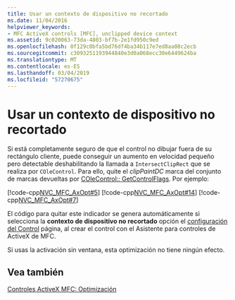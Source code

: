 ```yaml
---
title: Usar un contexto de dispositivo no recortado
ms.date: 11/04/2016
helpviewer_keywords:
- MFC ActiveX controls [MFC], unclipped device context
ms.assetid: 9c020063-73da-4803-bf7b-2e1fd950c9ed
ms.openlocfilehash: 0f129c0bfa5bd76df4ba34b117e7ed8aa08c2ecb
ms.sourcegitcommit: c3093251193944840e3d0a068ecc30e6449624ba
ms.translationtype: MT
ms.contentlocale: es-ES
ms.lasthandoff: 03/04/2019
ms.locfileid: "57270675"
---
```

# <a name="using-an-unclipped-device-context"></a>Usar un contexto de dispositivo no recortado

Si está completamente seguro de que el control no dibujar fuera de su rectángulo cliente, puede conseguir un aumento en velocidad pequeño pero detectable deshabilitando la llamada a `IntersectClipRect` que se realiza por `COleControl`. Para ello, quite el *clipPaintDC* marca del conjunto de marcas devueltas por [COleControl:: GetControlFlags](../mfc/reference/colecontrol-class.md#getcontrolflags). Por ejemplo:

[!code-cpp[NVC_MFC_AxOpt#5](../mfc/codesnippet/cpp/using-an-unclipped-device-context_1.cpp)]
[!code-cpp[NVC_MFC_AxOpt#14](../mfc/codesnippet/cpp/using-an-unclipped-device-context_2.cpp)]
[!code-cpp[NVC_MFC_AxOpt#7](../mfc/codesnippet/cpp/using-an-unclipped-device-context_3.cpp)]

El código para quitar este indicador se genera automáticamente si selecciona la **contexto de dispositivo no recortado** opción el [configuración del Control](../mfc/reference/control-settings-mfc-activex-control-wizard.md) página, al crear el control con el Asistente para controles de ActiveX de MFC.

Si usas la activación sin ventana, esta optimización no tiene ningún efecto.

## <a name="see-also"></a>Vea también

[Controles ActiveX MFC: Optimización](../mfc/mfc-activex-controls-optimization.md)
